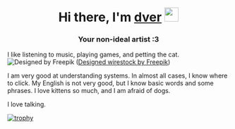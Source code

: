 <h1 align="center">Hi there, I'm <a href="https://vk.com/dvermusic" target="_blank">dver</a> 
<img src="https://github.com/blackcater/blackcater/raw/main/images/Hi.gif" height="32"/></h1>
<h3 align="center">Your non-ideal artist :3</h3>

I like listening to music, playing games, and petting the cat.  ![Designed by Freepik](https://github.com/dver4u/dver4u/assets/171927204/f759512f-9d16-417f-960b-41c941ca26b7)
(<a href="https://ru.freepik.com/free-photo/closeup-shot-beautiful-ginger-domestic-kitten-sitting-white-surface_14195938.htm#query=k%D0%BE%D1%82&position=5&from_view=keyword&track=ais_user&uuid=8b0c43bc-709e-45ee-8845-de2157ae563a">Designed wirestock by Freepik</a>)


I am very good at understanding systems. In almost all cases, I know where to click. My English is not very good, but I know basic words and some phrases. I love kittens so much, and I am afraid of dogs.

I love talking.


[![trophy](https://github-profile-trophy.vercel.app/?username=hhfg446-cats)](https://github.com/hhfg446-cats/github-profile-trophy)
